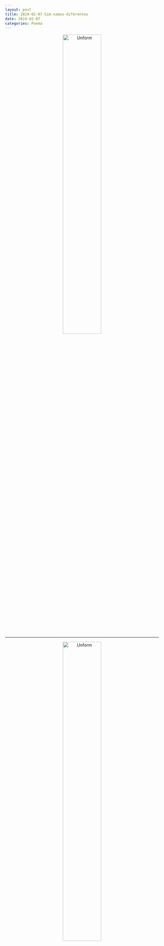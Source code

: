 ```yaml
---
layout: post
title: 2024-02-07-Sim-somos-diferentes
date: 2024-02-07
categories: Poema
---
```


<p align="center">
<img src="{{ site.baseurl }}/images/2024-02-07-Sim-somos-diferentes.webp" 
height="50%" width="50%" alt="Unform" />
</p>

---

<p align="center">
<img src="{{ site.baseurl }}/images/2024-02-07-Sim-somos-diferentes_1.jpeg" 
height="50%" width="50%" alt="Unform" />
</p>

---

Sim, somos diferentes
Diferentes na forma de pensar
Diferentes na forma de agir
Diferentes na forma de sentir

Fisicamente, o casamento e a familia nos unem.
Sentimentalmente, um amor avassalador nos une.
Diariamente, uma rotina complicada.
De quando em quando, um chamego truntado.

Se o que construimos é o Yang.
O calor o sexo é o Yin.
Uma energia descrepante se manifesta entre nos.
Um tem calor de mais e o outro tem frio de mais.

Não que o frio seja sempre frio, apenas demora para esquentar.
O quente não é sempre quente, apenas demora para esfriar.
É essa desarmonia que temos em mente.
Não podemos evitar.

O homem deseja ser acalantado.
Enfeiticado, dominado
A mulher deseja ser beijada
Abraçada, amada

O que fazer quando em uma relação a 2
As necessidades afetivas são tão diferentes?

Eu entendo o sexo pela otica dela.
Entendo que é uma energia mais sublime, mais sagrada.

Uma pessoa, capaz de resolver problemas tão profundos,
Não é capaz de responder, o que te dá segundos.

O sexo sobre a minha otica.
É sublime é sagrado, mas tambem é putaria é libertar-se é prazer é tremer é gemer é voltar ao vazio é reiniciar o ciclo.

Uma pessoa, capaz de construir coisas tão belas,
Não é capaz de ver a vida em aquarelas.

Liberte-se de me amar, liberte-se de me dar pazer.
Liberte-se de querer ser quem eu quero que você seja.
Liberte-se da minha otica e transforma-se na sua.
Eu te amo e amar é estar libertado.

Eu te amo igual.
Mas o meu amor interno é especial.
Ele me policia, identifica gatilhos e padrões.
Ele permite o corpo e a alma desse ser.

Ele permite que o eu sofra menos.
Ele permite os desejos do ego.